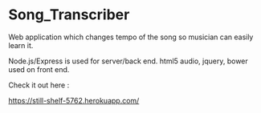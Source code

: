 # Song_Transcriber
Web application which changes tempo of the song so musician can easily learn it.

Node.js/Express is used for server/back end.
html5 audio, jquery, bower used on front end.


Check it out here : 

https://still-shelf-5762.herokuapp.com/
